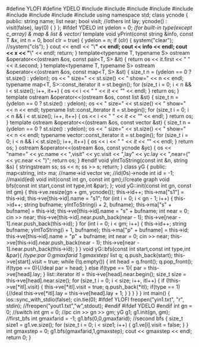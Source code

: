 #define YLOFI
#define YDELO
#include<iostream>
#include<iomanip>
#include<string>
#include<sstream>
#include<map>
#include<list>
#include<vector>
#include<algorithm>
#include<cmath>
using namespace std;
class ycnode {
public:
    string name;
    list<int> near;
    bool visit;
    //others
    int lay;
    ycnode() : visit(false), lay(0) {
    }
};
#ifdef YDELO
int ydelon = 0;
/*for built-in type(except c_array) & map & list & vector*/
template<typename T>
void yPrint(const string &info, const T &x, int n = 0, bool clr = true) {
    ydelon = n;
    if (clr) {
        system("clear"); //system("cls");
    }
    cout << endl << "\\**********************" << endl;
    cout << info << endl;
    cout << x << "**********************\\" << endl;
    return;
}
template<typename T, typename S>
ostream &operator<<(ostream &os, const pair<T, S> &it) {
    return os << it.first << " " << it.second;
}
template<typename T, typename S>
ostream &operator<<(ostream &os, const map<T, S> &st) {
    size_t n = (ydelon == 0 ? st.size() : ydelon);
    os << " size=" << st.size() << " show=" << n << endl;
    typename map<T, S>::const_iterator it = st.begin();
    for (size_t i = 0; i < n && i < st.size(); i++, it++) {
        os << i << " " << *it << "*" << endl;
    }
    return os;
}
template<typename T>
ostream &operator<<(ostream &os, const list<T> &st) {
    size_t n = (ydelon == 0 ? st.size() : ydelon);
    os << " size=" << st.size() << " show=" << n << endl;
    typename list<T>::const_iterator it = st.begin();
    for (size_t i = 0; i < n && i < st.size(); i++, it++) {
        os << i << " " << *it << "*" << endl;
    }
    return os;
}
template<typename T>
ostream &operator<<(ostream &os, const vector<T> &st) {
    size_t n = (ydelon == 0 ? st.size() : ydelon);
    os << " size=" << st.size() << " show=" << n << endl;
    typename vector<T>::const_iterator it = st.begin();
    for (size_t i = 0; i < n && i < st.size(); i++, it++) {
        os << i << " " << *it << "*" << endl;
    }
    return os;
}
ostream &operator<<(ostream &os, const ycnode &yc) {
    os << "name=" << yc.name
            << ",visit" << yc.visit
            << ",lay" << yc.lay
            << ",near=(" << yc.near << ")";
    return os;
}
#endif
void yIntToString(const int &n, string &s) {
    stringstream ss;
    ss << n;
    ss >> s;
    return;
}
class yG {
public:
    map<string, int> ma; //name->id
    vector<ycnode> ve; //id(0s)->node
    int id = -1; //maxid(ed)
    void init(const int gn, const int gm);//create graph
    void bfs(const int start,const int type,int &par);
};
void yG::init(const int gn, const int gm) {
    this->ve.resize(gn + gm, ycnode());
    this->id++;
    this->ma["s1"] = this->id;
    this->ve[this->id].name = "s1";
    for (int i = 0; i < gn - 1; i++) {
        this->id++;
        string bufname;
        yIntToString(i + 2, bufname);
        this->ma["s" + bufname] = this->id;
        this->ve[this->id].name = "s" + bufname;
        int near = 0;
        cin >> near;
        this->ve[this->id].near.push_back(near - 1);
        this->ve[near - 1].near.push_back(this->id);
    }
    for (int i = 0; i < gm; i++) {
        this->id++;
        string bufname;
        yIntToString(i + 1, bufname);
        this->ma["p" + bufname] = this->id;
        this->ve[this->id].name = "p" + bufname;
        int near = 0;
        cin >> near;
        this->ve[this->id].near.push_back(near - 1);
        this->ve[near - 1].near.push_back(this->id);
    }
}
void yG::bfs(const int start,const int type,int &par){
    /*type:par
     0:gmaxfarid
     1:gmaxstep*/
    list<int> q;
    q.push_back(start);
    this->ve[start].visit = true;
    while (!q.empty()) {
        int head = q.front();
        q.pop_front();
        if(type == 0){//deal
            par = head;
        } else if(type == 1){
            par = this->ve[head].lay;
        }
        list<int>::iterator itl = this->ve[head].near.begin();
        size_t size = this->ve[head].near.size();
        for (size_t i = 0; i < size; i++, itl++) {
            if (!this->ve[*itl].visit) {
                this->ve[*itl].visit = true;
                q.push_back(*itl);
                if(type == 1){//deal
                    this->ve[*itl].lay = this->ve[head].lay + 1;
                }
            }
        }
    }
}
int main() {
    ios::sync_with_stdio(false);
    cin.tie(0);
#ifdef YLOFI
    freopen("yin1.txt", "r", stdin);
    //freopen("yout1.txt","w",stdout);
#endif
#ifdef YDELO
#endif
    int gn = 0; //switch
    int gm = 0; //pc
    cin >> gn >> gm;
    yG g1;
    g1.init(gn, gm);
    //first_bfs
    int gmaxfarid = -1;
    g1.bfs(0,0,gmaxfarid);
    //second bfs
    {
        size_t size1 = g1.ve.size();
        for (size_t i = 0; i < size1; i++) {
            g1.ve[i].visit = false;
        }
    }
    int gmaxstep = 0;
    g1.bfs(gmaxfarid,1,gmaxstep);
    cout << gmaxstep << endl;
    return 0;
}
